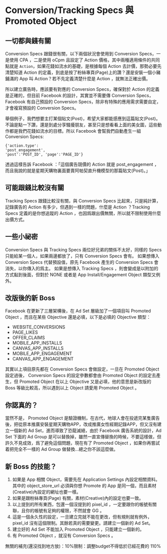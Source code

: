 # Conversion/Tracking Specs 與 Promoted Object

## 一切都與錢有關

Conversion Specs 跟錢很有關，以下兩個狀況會使用到 Conversion Specs，一是使用 CPA ，二是使用 oCpm 且設定了 Action 價格，其中兩種適用條件的共同點就是 `Action`，如果花錢如流水的基礎，是根據每個 Action 去計價，那勢必要先清楚知道 Action 的定義，到底是按了粉絲專頁(Page)上的讚？還是安裝一個小豬鋪滿的 App 叫 Action？若不先定義清楚什麼是 Action ，就無法正確出價。

所以建立廣告時，應該要有對應的 Conversion Specs，確保對於 Action 的定義是正確的，但目前 Facebook 的設計，其實並不需要傳 Conversion Specs，Facebook 有自己預設的 Conversion Specs，除非有特殊的應用需求需要自定，才會複寫預設的 Conversion Specs。

舉個例子，我們想要主打某個貼文(Post)，希望大家都能感應到這篇貼文(Post)。不論是點一下讚，還是到處分享騷擾朋友，甚至只是想看看上面的美女圖，這些動作都是我們花錢如流水的目標。所以 Facebook 會幫我們自動產生一組 Conversion Specs: 

```
{'action.type':
'post_engagement', 
'post':'POST_ID', 'page':'PAGE_ID'}
```
透過這樣告訴 Facebook ：「這個廣告競價的 Action 就是 post_engagement ，而且我說的就是星期天購物裏面要賣阿帕契直升機模型的那篇貼文(Post)。」

## 可能跟錢比較沒有關
Tracking Specs 跟錢比較沒有關，與 Conversion Specs 比起來，只是純計算，記錄廣告的 Action 有多少，但遇到一樣的問題，什麼是 Action ？Tracking Specs 定義的是你想追蹤的 Action ，也因爲跟出價無關，所以就不限制使用什麼出價方式。

## 一些小祕密
Conversion Specs 與 Tracking Specs 兩位好兄弟的關係不太好，同樣的 Specs 只能給某一個人，如果兩邊都放了，只有 Conversion Specs 會有。
如果想傳入 Conversion Specs 代替預設值，原先 Facebook 產生的 Conversion Specs 會消失，以你傳入的爲主。
如果是想傳入 Tracking Specs ，則會變成是以附加的方式黏到後面，但對於 NONE 或者是 App Install/Engagement Object 類型又例外。

## 改版後的新 Boss
Facebook 在更新了三層架構後，在 Ad Set 層級加了一個項目叫 Promoted Object ，而且在某些 Objective 還是必填，以下是必填的 Objective 類型：

* WEBSITE_CONVERSIONS
* PAGE_LIKES
* OFFER_CLAIMS
* MOBILE_APP_INSTALLS
* CANVAS_APP_INSTALLS
* MOBILE_APP_ENGAGEMENT
* CANVAS_APP_ENGAGEMENT

其實以上項目原先都在 Conversion Specs 會做設定，一旦在 Promoted Object 設定過後， Conversion Specs 的設定參數都會由 Promoted Object 的設定去產生，但 Promoted Object 在以上 Objective 又是必填，他的意思是新改版的 Boss 等級比較高，所以遇到以上 Object 請愛用 Promoted Object 。

## 你認真的？
當然不是， Promoted Object 是驗證機制，在古代，地球人會在投遞完某隻廣告後，把從原本推廣安裝星期天購物APP，改成推廣女性經期記錄APP，但又沒有建立一個新的 Ad Set，進而導致了恐龍滅絕，由於 Facebook 廣告系統的設計，Ad Set 下面的 Ad Group 是可以替換掉，雖然一直宣傳替換的時候，不要這樣做，但許久不見成效，爲了避免這個問題，現在有了 Promoted Object ，如果你再嘗試着把完全不一樣的 Ad Group 做替換...總之你不該這麼做。

## 新 Boss 的技能？
1. 如果是 App 相關 Object，需要先在 Application Settings 內設定相關資料。其中的 object_store_url 必須與你想 Promote 的 App 是同一個，而且素材(Creative)內設定的網址也要一樣。
2. 如果是跟粉絲專頁(Page) 有關，素材(Creative)內的設定也要一致。
3. 以上提到的所有東西，包還一個沒提到的 pixel_id ，一定要跟你的帳號有關聯，且你的帳號有足夠的權限，不然就會 GG 。
4. 這是一個永久性的設定，一旦建立完就不能在更改，但有規則就有例外，pixel_id 沒有這個限制。其餘若真的需要變更。請建立一個新的 Ad Set。
5. 建立好的 Ad Set 不能加入 Promoted Object ，只能建立一個新的。
6. 有 Promoted Object ，就沒有 Conversion Specs 。





無關的補充(還沒找到地方放)：10%限制：調整budget不得低於已經花費的 110%